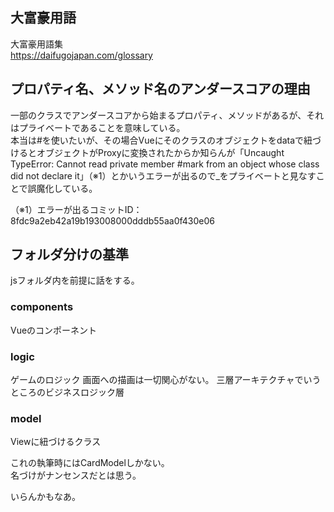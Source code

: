 
## 大富豪用語

大富豪用語集  
https://daifugojapan.com/glossary

## プロパティ名、メソッド名のアンダースコアの理由

一部のクラスでアンダースコアから始まるプロパティ、メソッドがあるが、それはプライベートであることを意味している。  
本当は#を使いたいが、その場合Vueにそのクラスのオブジェクトをdataで紐づけるとオブジェクトがProxyに変換されたからか知らんが「Uncaught TypeError: Cannot read private member #mark from an object whose class did not declare it」（※1）とかいうエラーが出るので_をプライベートと見なすことで誤魔化している。  

（※1）エラーが出るコミットID：8fdc9a2eb42a19b193008000dddb55aa0f430e06

## フォルダ分けの基準

jsフォルダ内を前提に話をする。

### components

Vueのコンポーネント

### logic

ゲームのロジック
画面への描画は一切関心がない。
三層アーキテクチャでいうところのビジネスロジック層

### model

Viewに紐づけるクラス

これの執筆時にはCardModelしかない。  
名づけがナンセンスだとは思う。

いらんかもなあ。
